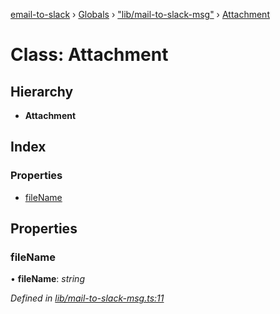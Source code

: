 [email-to-slack](../README.md) › [Globals](../globals.md) › ["lib/mail-to-slack-msg"](../modules/_lib_mail_to_slack_msg_.md) › [Attachment](_lib_mail_to_slack_msg_.attachment.md)

# Class: Attachment

## Hierarchy

* **Attachment**

## Index

### Properties

* [fileName](_lib_mail_to_slack_msg_.attachment.md#filename)

## Properties

###  fileName

• **fileName**: *string*

*Defined in [lib/mail-to-slack-msg.ts:11](https://github.com/waricoma/email-to-slack/blob/44ab67a/lib/mail-to-slack-msg.ts#L11)*
